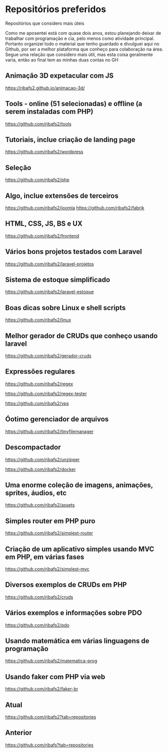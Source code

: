 # Repositórios preferidos
Repositórios que considero mais úteis

Como me aposentei está com quase dois anos, estou planejando deixar de trabalhar com programação e cia, pelo menos como atividade principal.
Portanto organizei todo o material que tenho guardado e divulguei aqui no Github, por ser a melhor plataforma que conheço para colaboração na área. Segue uma relação que considero mais útil, mas esta coisa geralmente varia, então ao final tem as minhas duas contas no GH

## Animação 3D expetacular com JS
https://ribafs2.github.io/animacao-3d/

## Tools - online (51 selecionadas) e offline (a serem instaladas com PHP)
https://github.com/ribafs2/tools

## Tutoriais, inclue criação de landing page
https://github.com/ribafs2/wordpress

## Seleção
https://github.com/ribafs2/php

## Algo, inclue extensões de terceiros
https://github.com/ribafs2/joomla
https://github.com/ribafs2/fabrik

## HTML, CSS, JS, BS e UX
https://github.com/ribafs2/frontend

## Vários bons projetos testados com Laravel
https://github.com/ribafs2/laravel-projetos

## Sistema de estoque simplificado
https://github.com/ribafs2/laravel-estoque

## Boas dicas sobre Linux e shell scripts
https://github.com/ribafs2/linux

## Melhor gerador de CRUDs que conheço usando laravel
https://github.com/ribafs2/gerador-cruds

## Expressões regulares
https://github.com/ribafs2/regex

https://github.com/ribafs2/regex-tester

https://github.com/ribafs2/vps

## Óotimo gerenciador de arquivos
https://github.com/ribafs2/tinyfilemanager

## Descompactador
https://github.com/ribafs2/unzipper

https://github.com/ribafs2/docker

## Uma enorme coleção de imagens, animações, sprites, áudios, etc
https://github.com/ribafs2/assets

## Simples router em PHP puro
https://github.com/ribafs2/simplest-router

## Criação de um aplicativo simples usando MVC em PHP, em várias fases
https://github.com/ribafs2/simplest-mvc

## Diversos exemplos de CRUDs em PHP
https://github.com/ribafs2/cruds

## Vários exemplos e informações sobre PDO
https://github.com/ribafs2/pdo

## Usando matemática em várias linguagens de programação
https://github.com/ribafs2/matematica-prog

## Usando faker com PHP via web
https://github.com/ribafs2/faker-br

## Atual
https://github.com/ribafs2?tab=repositories

## Anterior
https://github.com/ribafs?tab=repositories
